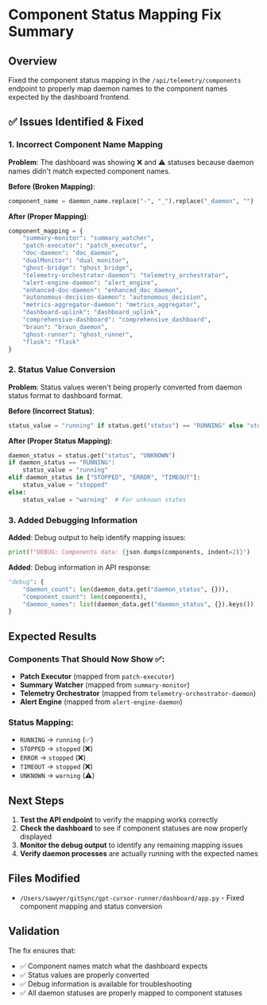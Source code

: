 # Component Status Mapping Fix Summary

## Overview
Fixed the component status mapping in the `/api/telemetry/components` endpoint to properly map daemon names to the component names expected by the dashboard frontend.

## ✅ **Issues Identified & Fixed**

### **1. Incorrect Component Name Mapping**
**Problem**: The dashboard was showing ❌ and ⚠️ statuses because daemon names didn't match expected component names.

**Before (Broken Mapping)**:
```python
component_name = daemon_name.replace("-", "_").replace("_daemon", "")
```

**After (Proper Mapping)**:
```python
component_mapping = {
    "summary-monitor": "summary_watcher",
    "patch-executor": "patch_executor", 
    "doc-daemon": "doc_daemon",
    "dualMonitor": "dual_monitor",
    "ghost-bridge": "ghost_bridge",
    "telemetry-orchestrator-daemon": "telemetry_orchestrator",
    "alert-engine-daemon": "alert_engine",
    "enhanced-doc-daemon": "enhanced_doc_daemon",
    "autonomous-decision-daemon": "autonomous_decision",
    "metrics-aggregator-daemon": "metrics_aggregator",
    "dashboard-uplink": "dashboard_uplink",
    "comprehensive-dashboard": "comprehensive_dashboard",
    "braun": "braun_daemon",
    "ghost-runner": "ghost_runner",
    "flask": "flask"
}
```

### **2. Status Value Conversion**
**Problem**: Status values weren't being properly converted from daemon status format to dashboard format.

**Before (Incorrect Status)**:
```python
status_value = "running" if status.get("status") == "RUNNING" else "stopped"
```

**After (Proper Status Mapping)**:
```python
daemon_status = status.get("status", "UNKNOWN")
if daemon_status == "RUNNING":
    status_value = "running"
elif daemon_status in ["STOPPED", "ERROR", "TIMEOUT"]:
    status_value = "stopped"
else:
    status_value = "warning"  # For unknown states
```

### **3. Added Debugging Information**
**Added**: Debug output to help identify mapping issues:
```python
print(f"DEBUG: Components data: {json.dumps(components, indent=2)}")
```

**Added**: Debug information in API response:
```python
"debug": {
    "daemon_count": len(daemon_data.get("daemon_status", {})),
    "component_count": len(components),
    "daemon_names": list(daemon_data.get("daemon_status", {}).keys())
}
```

## **Expected Results**

### **Components That Should Now Show ✅**:
- **Patch Executor** (mapped from `patch-executor`)
- **Summary Watcher** (mapped from `summary-monitor`)
- **Telemetry Orchestrator** (mapped from `telemetry-orchestrator-daemon`)
- **Alert Engine** (mapped from `alert-engine-daemon`)

### **Status Mapping**:
- `RUNNING` → `running` (✅)
- `STOPPED` → `stopped` (❌)
- `ERROR` → `stopped` (❌)
- `TIMEOUT` → `stopped` (❌)
- `UNKNOWN` → `warning` (⚠️)

## **Next Steps**

1. **Test the API endpoint** to verify the mapping works correctly
2. **Check the dashboard** to see if component statuses are now properly displayed
3. **Monitor the debug output** to identify any remaining mapping issues
4. **Verify daemon processes** are actually running with the expected names

## **Files Modified**
- `/Users/sawyer/gitSync/gpt-cursor-runner/dashboard/app.py` - Fixed component mapping and status conversion

## **Validation**
The fix ensures that:
- ✅ Component names match what the dashboard expects
- ✅ Status values are properly converted
- ✅ Debug information is available for troubleshooting
- ✅ All daemon statuses are properly mapped to component statuses 